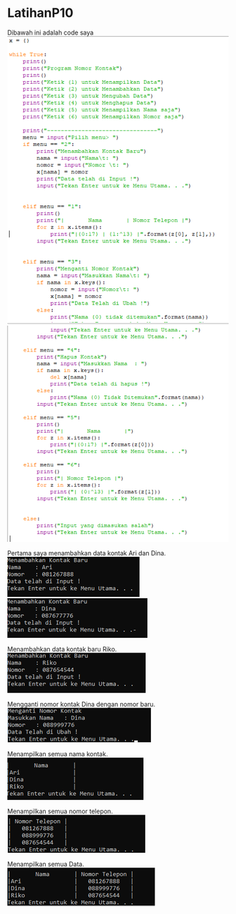 # LatihanP10

Dibawah ini adalah code saya\
![Gambar 1](screenshot/1.png)
![Gambar 2](screenshot/2.png)

Pertama saya menambahkan data kontak Ari dan Dina.\
![Gambar 3](screenshot/3.png)
![Gambar 4](screenshot/4.png)

Menambahkan data kontak baru Riko.\
![Gambar 5](screenshot/5.png)


Mengganti nomor kontak Dina dengan nomor baru.\
![Gambar 6](screenshot/6.png)


Menampilkan semua nama kontak.\
![Gambar 7](screenshot/7.png)

Menampilkan semua nomor telepon.\
![Gambar 8](screenshot/8.png)

Menampilkan semua Data.\
![Gambar 9](screenshot/9.png)